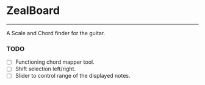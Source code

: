 # ZealBoard
---
A Scale and Chord finder for the guitar.



### TODO
- [ ] Functioning chord mapper tool.
- [ ] Shift selection left/right.
- [ ] Slider to control range of the displayed notes.